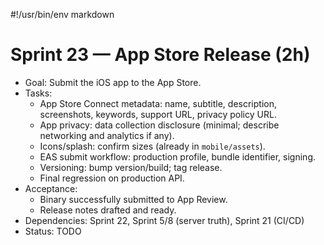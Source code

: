 #!/usr/bin/env markdown
# Sprint 23 — App Store Release (2h)

- Goal: Submit the iOS app to the App Store.
- Tasks:
  - App Store Connect metadata: name, subtitle, description, screenshots, keywords, support URL, privacy policy URL.
  - App privacy: data collection disclosure (minimal; describe networking and analytics if any).
  - Icons/splash: confirm sizes (already in `mobile/assets`).
  - EAS submit workflow: production profile, bundle identifier, signing.
  - Versioning: bump version/build; tag release.
  - Final regression on production API.
- Acceptance:
  - Binary successfully submitted to App Review.
  - Release notes drafted and ready.
- Dependencies: Sprint 22, Sprint 5/8 (server truth), Sprint 21 (CI/CD)
- Status: TODO


